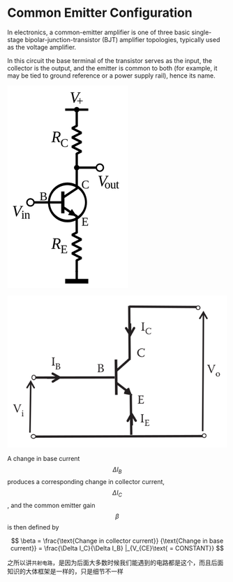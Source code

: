 # Common Emitter Configuration

In electronics, a common-emitter amplifier is one of three basic single-stage bipolar-junction-transistor \(BJT\) amplifier topologies, typically used as the voltage amplifier.

In this circuit the base terminal of the transistor serves as the input, the collector is the output, and the emitter is common to both \(for example, it may be tied to ground reference or a power supply rail\), hence its name.

![](../../.gitbook/assets/NPN_common_emitter.png)

![](../../.gitbook/assets/Common_emitter_configuration.png)

A change in base current $$\Delta I_B$$ produces a corresponding change in collector current, $$\Delta I_C$$, and the common emitter gain $$\beta$$ is then defined by

$$
\beta = \frac{\text{Change in collector current}} {\text{Change in base current}} = \frac{\Delta I_C}{\Delta I_B} |_{V_{CE}\text{ = CONSTANT}}
$$

之所以讲`共射电路`，是因为后面大多数时候我们能遇到的电路都是这个，而且后面知识的大体框架是一样的，只是细节不一样


